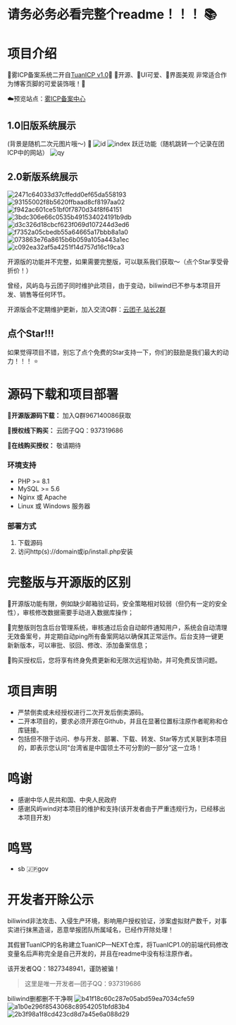 # 请务必务必看完整个readme！！！ 📚

# 项目介绍
🌠雾ICP备案系统二开自[TuanICP v1.0](https://github.com/yuntuanzi/TuanICP)🌟
💖开源、🩷UI可爱、🩵界面美观
非常适合作为博客页脚的可爱装饰哦！🎈

☁️预览站点：[雾ICP备案中心](https://icp.scfc.top/)

## 1.0旧版系统展示
(背景是随机二次元图片哦～) 🎨
![id](https://github.com/user-attachments/assets/f07d88cf-887a-4967-b066-ecb0e11b1b1c)
![index](https://github.com/user-attachments/assets/13865de9-b6e6-4319-86fa-f66fb12024e4)
跃迁功能（随机跳转一个记录在团ICP中的网站）
![qy](https://github.com/user-attachments/assets/664e1fe2-15d6-441f-9322-c56c00e31b09)

## 2.0新版系统展示
![2471c64033d37cffedd0ef65da558193](https://github.com/user-attachments/assets/9b8b4e3c-f509-4c77-8aad-16e92583e0a1)
![93155002f8b5620ffbaad8cf8197aa02](https://github.com/user-attachments/assets/4bbf9baa-c42f-419b-b472-a657824635f1)
![f942ac601ce51bf0f7870d34f8f64151](https://github.com/user-attachments/assets/35712e28-d5c0-4358-bb5a-acb822c80e36)
![3bdc306e66c0535b491534024191b9db](https://github.com/user-attachments/assets/1ebe4b6e-435b-4d68-b1c1-755c3c56adb1)
![d3c326d18cbcf623f069d107244d3ed6](https://github.com/user-attachments/assets/56ed31d8-b4a3-4838-9337-549a7f28bad0)
![f7352a05cbedb55a64665a17bbb8a1a0](https://github.com/user-attachments/assets/3d463a8e-4659-483c-b0de-438ba163d05f)
![073863e76a8615b6b059a105a443a1ec](https://github.com/user-attachments/assets/9c7eff76-fede-41c6-8d6a-1151156e96db)
![c092ea32af5a4251f14d757d16c19ca3](https://github.com/user-attachments/assets/67eefdaf-de00-4eb4-8af2-91c053526077)

开源版的功能并不完整，如果需要完整版，可以联系我们获取～（点个Star享受骨折价！）

曾经，风屿岛与云团子同时维护此项目，由于变动，biliwind已不参与本项目开发、销售等任何环节。

开源版会不定期维护更新，加入交流Q群：[云团子 站长2群](https://qm.qq.com/q/zWdw1HqaOY)

## 点个Star!!!
如果觉得项目不错，别忘了点个免费的Star支持一下，你们的鼓励是我们最大的动力！！！ ⭐️

# 源码下载和项目部署
**🧡开源版源码下载：** 加入Q群967140086获取

**🩷授权线下购买：** 云团子QQ：937319686

**🩵在线购买授权：** 敬请期待

### 环境支持
- PHP >= 8.1
- MySQL >= 5.6
- Nginx 或 Apache
- Linux 或 Windows 服务器
  
### 部署方式
1. 下载源码
2. 访问http(s)://domain或ip/install.php安装
# 完整版与开源版的区别
🧡开源版功能有限，例如缺少邮箱验证码，安全策略相对较弱（但仍有一定的安全性），审核修改数据需要手动进入数据库操作；

🩵完整版则包含后台管理系统，审核通过后会自动邮件通知用户，系统会自动清理无效备案号，并定期自动ping所有备案网站以确保其正常运作。后台支持一键更新新版本，可以审批、驳回、修改、添加备案信息；

🩷购买授权后，您将享有终身免费更新和无限次远程协助，并可免费反馈问题。
# 项目声明
- 严禁倒卖或未经授权进行二次开发后倒卖源码。
- 二开本项目的，要求必须开源在Github，并且在显著位置标注原作者昵称和仓库链接。
- 包括但不限于访问、参与开发、部署、下载、转发、Star等方式关联到本项目的，即表示您认同“台湾省是中国领土不可分割的一部分”这一立场！
# 鸣谢
- 感谢中华人民共和国、中央人民政府
- 感谢风屿wind对本项目的维护和支持(该开发者由于严重违规行为，已经移出本项目开发)
# 鸣骂
- sb 🇯🇵gov

# 开发者开除公示
biliwind非法攻击、入侵生产环境，影响用户授权验证，涉案虚拟财产数千，对事实进行抹黑造谣，恶意举报团队所属域名，已经作开除处理！

其假冒TuanICP的名称建立TuanICP—NEXT仓库，将TuanICP1.0的前端代码修改变量名后声称完全是自己开发的，并且在readme中没有标注原作者。

该开发者QQ：1827348941，谨防被骗！

> 这里是唯一开发者—团子QQ：937319686

biliwind删都删不干净啊
![b41f18c60c287e05abd59ea7034cfe59](https://github.com/user-attachments/assets/c755f3ed-95fd-41d5-887d-ca9cb26ec95d)
![a1b0e296f8543068c89542051bfd83b4](https://github.com/user-attachments/assets/79b5a477-b21a-4725-8cf3-7569898cdec7)
![2b3f98a1f8cd423cd8d7a45e6a088d29](https://github.com/user-attachments/assets/a972f3d4-f39f-4768-be66-f950c28ec25a)
